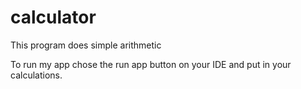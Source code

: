 # calculator
This program does simple arithmetic

To run my app chose the run app button on your IDE and put in your calculations.
